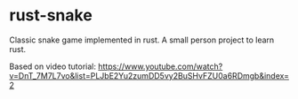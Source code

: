 # rust-snake

Classic snake game implemented in rust. A small person project to learn rust.

Based on video tutorial:
https://www.youtube.com/watch?v=DnT_7M7L7vo&list=PLJbE2Yu2zumDD5vy2BuSHvFZU0a6RDmgb&index=2
